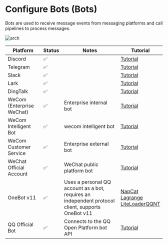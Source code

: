 # Configure Bots (Bots)

Bots are used to receive message events from messaging platforms and call pipelines to process messages.

![arch](/assets/image/zh/deploy/bots/arch.png)


| Platform | Status | Notes | Tutorial |
| ------ | ---- | ---- | ---- |
| Discord | ✅ |  | [Tutorial](/en/deploy/platforms/discord) |
| Telegram | ✅ |  | [Tutorial](/en/deploy/platforms/telegram) |
| Slack | ✅ |  | [Tutorial](/en/deploy/platforms/slack) |
| Lark | ✅ |  | [Tutorial](/en/deploy/platforms/lark) |
| DingTalk | ✅ |  | [Tutorial](/en/deploy/platforms/dingtalk) |
| WeCom (Enterprise WeChat) | ✅ | Enterprise internal bot | [Tutorial](/en/deploy/platforms/wecom/wecom) |
| WeCom Intelligent Bot | ✅ | wecom intelligent bot | [Tutorial](/en/deploy/platforms/wecom/wecombot) |
| WeCom Customer Service | ✅ | Enterprise external bot | [Tutorial](/en/deploy/platforms/wecom/wecomcs) |
| WeChat Official Account | ✅ | WeChat public platform bot | [Tutorial](/en/deploy/platforms/wxoa) |
| OneBot v11 | ✅ | Uses a personal QQ account as a bot, requires an independent protocol client, supports OneBot v11 | [NapCat](/en/deploy/platforms/qq/aiocqhttp/napcat) <br> [Lagrange](/en/deploy/platforms/qq/aiocqhttp/lagrange) <br> [LiteLoaderQQNT](/en/deploy/platforms/qq/aiocqhttp/llonebot) |
| QQ Official Bot | ✅ | Connects to the QQ Open Platform bot API | [Tutorial](/en/deploy/platforms/qq/official_webhook) |
